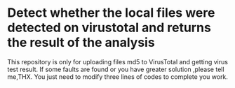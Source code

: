 # Detect whether the local files were detected on virustotal and returns the result of the analysis

This repository is only for uploading files md5 to VirusTotal and getting virus test result. 
If some faults are found or you have greater solution ,please tell me,THX.
You just need to modify three lines of codes to complete you work.
